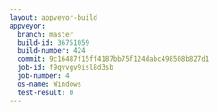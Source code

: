 ```yaml
---
layout: appveyor-build
appveyor:
  branch: master
  build-id: 36751059
  build-number: 424
  commit: 9c16487f15ff4187bb75f124dabc498508b827d1
  job-id: f9qvvgv9isl8d3sb
  job-number: 4
  os-name: Windows
  test-result: 0
---
```

